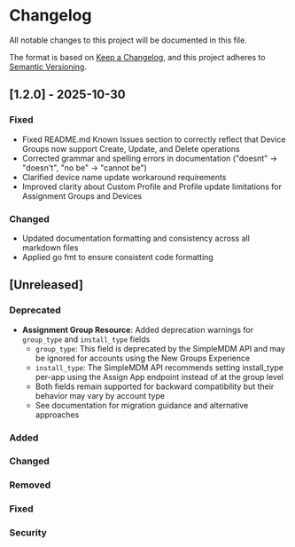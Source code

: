 # Changelog

All notable changes to this project will be documented in this file.

The format is based on [Keep a Changelog](https://keepachangelog.com/en/1.0.0/),
and this project adheres to [Semantic Versioning](https://semver.org/spec/v2.0.0.html).

## [1.2.0] - 2025-10-30

### Fixed
- Fixed README.md Known Issues section to correctly reflect that Device Groups now support Create, Update, and Delete operations
- Corrected grammar and spelling errors in documentation ("doesnt" → "doesn't", "no be" → "cannot be")
- Clarified device name update workaround requirements
- Improved clarity about Custom Profile and Profile update limitations for Assignment Groups and Devices

### Changed
- Updated documentation formatting and consistency across all markdown files
- Applied go fmt to ensure consistent code formatting

## [Unreleased]

### Deprecated

- **Assignment Group Resource**: Added deprecation warnings for `group_type` and `install_type` fields
  - `group_type`: This field is deprecated by the SimpleMDM API and may be ignored for accounts using the New Groups Experience
  - `install_type`: The SimpleMDM API recommends setting install_type per-app using the Assign App endpoint instead of at the group level
  - Both fields remain supported for backward compatibility but their behavior may vary by account type
  - See documentation for migration guidance and alternative approaches

### Added
### Changed
### Removed
### Fixed
### Security
